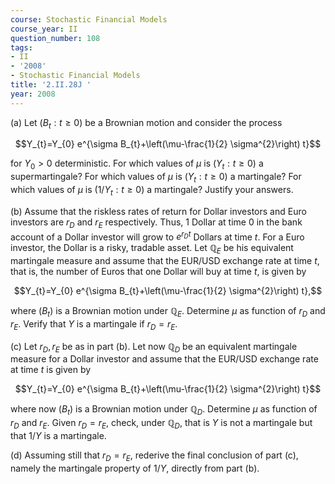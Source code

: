 ```yaml
---
course: Stochastic Financial Models
course_year: II
question_number: 108
tags:
- II
- '2008'
- Stochastic Financial Models
title: '2.II.28J '
year: 2008
---
```



(a) Let $\left(B_{t}: t \geqslant 0\right)$ be a Brownian motion and consider the process

$$Y_{t}=Y_{0} e^{\sigma B_{t}+\left(\mu-\frac{1}{2} \sigma^{2}\right) t}$$

for $Y_{0}>0$ deterministic. For which values of $\mu$ is $\left(Y_{t}: t \geqslant 0\right)$ a supermartingale? For which values of $\mu$ is $\left(Y_{t}: t \geqslant 0\right)$ a martingale? For which values of $\mu$ is $\left(1 / Y_{t}: t \geqslant 0\right)$ a martingale? Justify your answers.

(b) Assume that the riskless rates of return for Dollar investors and Euro investors are $r_{D}$ and $r_{E}$ respectively. Thus, 1 Dollar at time 0 in the bank account of a Dollar investor will grow to $e^{r_{D} t}$ Dollars at time $t$. For a Euro investor, the Dollar is a risky, tradable asset. Let $\mathbb{Q}_{E}$ be his equivalent martingale measure and assume that the EUR/USD exchange rate at time $t$, that is, the number of Euros that one Dollar will buy at time $t$, is given by

$$Y_{t}=Y_{0} e^{\sigma B_{t}+\left(\mu-\frac{1}{2} \sigma^{2}\right) t},$$

where $\left(B_{t}\right)$ is a Brownian motion under $\mathbb{Q}_{E}$. Determine $\mu$ as function of $r_{D}$ and $r_{E}$. Verify that $Y$ is a martingale if $r_{D}=r_{E}$.

(c) Let $r_{D}, r_{E}$ be as in part (b). Let now $\mathbb{Q}_{D}$ be an equivalent martingale measure for a Dollar investor and assume that the EUR/USD exchange rate at time $t$ is given by

$$Y_{t}=Y_{0} e^{\sigma B_{t}+\left(\mu-\frac{1}{2} \sigma^{2}\right) t}$$

where now $\left(B_{t}\right)$ is a Brownian motion under $\mathbb{Q}_{D}$. Determine $\mu$ as function of $r_{D}$ and $r_{E}$. Given $r_{D}=r_{E}$, check, under $\mathbb{Q}_{D}$, that is $Y$ is not a martingale but that $1 / Y$ is a martingale.

(d) Assuming still that $r_{D}=r_{E}$, rederive the final conclusion of part (c), namely the martingale property of $1 / Y$, directly from part (b).